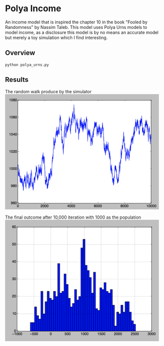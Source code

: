# Polya Income
An income model that is inspired the chapter 10 in the book "Fooled by Randomness" by Nassim Taleb. This model uses Polya Urns models to model income, as a disclosure this model is by no means an accurate model but merely a toy simulation which I find interesting. 

## Overview
```
python polya_urns.py
```

## Results
The random walk produce by the simulator
![alt text](https://github.com/Neoanarika/Polya-Income/blob/master/process.png)

The final outcome after 10,000 iteration with 1000 as the population
![alt text](https://github.com/Neoanarika/Polya-Income/blob/master/population.png)
